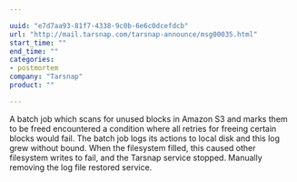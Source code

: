 ```yaml
---

uuid: "e7d7aa93-81f7-4338-9c0b-6e6c0dcefdcb"
url: "http://mail.tarsnap.com/tarsnap-announce/msg00035.html"
start_time: ""
end_time: ""
categories:
- postmortem
company: "Tarsnap"
product: ""

---
```


A batch job which scans for unused blocks in Amazon S3 and marks them to be freed encountered a condition where all retries for freeing certain blocks would fail. The batch job logs its actions to local disk and this log grew without bound. When the filesystem filled, this caused other filesystem writes to fail, and the Tarsnap service stopped. Manually removing the log file restored service.

